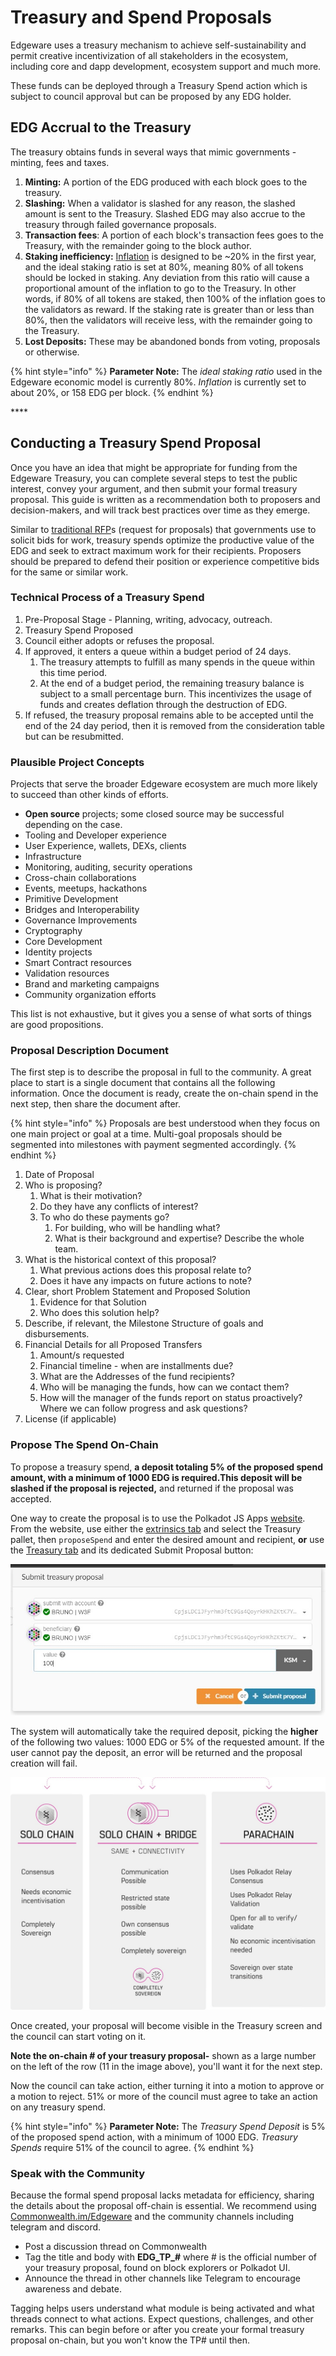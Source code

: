 # Treasury and Spend Proposals

Edgeware uses a treasury mechanism to achieve self-sustainability and permit creative incentivization of all stakeholders in the ecosystem, including core and dapp development, ecosystem support and much more. 

These funds can be deployed through a Treasury Spend action which is subject to council approval but can be proposed by any EDG holder. 

## EDG Accrual to the Treasury

The treasury obtains funds in several ways that mimic governments - minting, fees and taxes.

1. **Minting:** A portion of the EDG produced with each block goes to the treasury.
2. **Slashing:** When a validator is slashed for any reason, the slashed amount is sent to the Treasury. Slashed EDG may also accrue to the treasury through failed governance proposals.
3. **Transaction fees**: A portion of each block's transaction fees goes to the Treasury, with the remainder going to the block author.
4. **Staking inefficiency:** [Inflation](https://wiki.polkadot.network/docs/en/learn-staking#inflation) is designed to be ~20% in the first year, and the ideal staking ratio is set at 80%, meaning 80% of all tokens should be locked in staking. Any deviation from this ratio will cause a proportional amount of the inflation to go to the Treasury. In other words, if 80% of all tokens are staked, then 100% of the inflation goes to the validators as reward. If the staking rate is greater than or less than 80%, then the validators will receive less, with the remainder going to the Treasury.
5. **Lost Deposits:** These may be abandoned bonds from voting, proposals or otherwise.

{% hint style="info" %}
**Parameter Note:** The _ideal staking ratio_ used in the Edgeware economic model is currently 80%.  _Inflation_ is currently set to about 20%, or 158 EDG per block.
{% endhint %}

\*\*\*\*

## Conducting a Treasury Spend Proposal

Once you have an idea that might be appropriate for funding from the Edgeware Treasury, you can complete several steps to test the public interest, convey your argument, and then submit your formal treasury proposal.  This guide is written as a recommendation both to proposers and decision-makers, and will track best practices over time as they emerge.  

Similar to [traditional RFP](https://en.wikipedia.org/wiki/Request_for_proposal)s \(request for proposals\) that governments use to solicit bids for work, treasury spends optimize the productive value of the EDG and seek to extract maximum work for their recipients. Proposers should be prepared to defend their position or experience competitive bids for the same or similar work. 

### Technical Process of a Treasury Spend

1. Pre-Proposal Stage - Planning, writing, advocacy, outreach.
2. Treasury Spend Proposed
3. Council either adopts or refuses the proposal.
4. If approved, it enters a queue within a budget period of 24 days. 
   1. The treasury attempts to fulfill as many spends in the queue within this time period.
   2. At the end of a budget period, the remaining treasury balance is subject to a small percentage burn. This incentivizes the usage of funds and creates deflation through the destruction of EDG.
5. If refused, the treasury proposal remains able to be accepted until the end of the 24 day period, then it is removed from the consideration table but can be resubmitted.

### Plausible Project Concepts 

Projects that serve the broader Edgeware ecosystem are much more likely to succeed than other kinds of efforts. 

* **Open source** projects; some closed source may be successful depending on the case.
* Tooling and Developer experience
* User Experience, wallets, DEXs, clients
* Infrastructure
* Monitoring, auditing, security operations
* Cross-chain collaborations
* Events, meetups, hackathons
* Primitive Development
* Bridges and Interoperability
* Governance Improvements
* Cryptography
* Core Development
* Identity projects
* Smart Contract resources
* Validation resources
* Brand and marketing campaigns
* Community organization efforts

This list is not exhaustive, but it gives you a sense of what sorts of things are good propositions.

### Proposal Description Document

The first step is to describe the proposal in full to the community.  A great place to start is a single document that contains all the following information. Once the document is ready, create the on-chain spend in the next step, then share the document after.

{% hint style="info" %}
Proposals are best understood when they focus on one main project or goal at a time. Multi-goal proposals should be segmented into milestones with payment segmented accordingly.
{% endhint %}

1. Date of Proposal
2. Who is proposing? 
   1. What is their motivation?
   2. Do they have any conflicts of interest?
   3. To who do these payments go?
      1. For building, who will be handling what? 
      2. What is their background and expertise? Describe the whole team.
3. What is the historical context of this proposal?
   1. What previous actions does this proposal relate to?
   2. Does it have any impacts on future actions to note?
4. Clear, short Problem Statement and Proposed Solution 
   1. Evidence for that Solution 
   2. Who does this solution help?
5. Describe, if relevant, the Milestone Structure of goals and disbursements.
6. Financial Details for all Proposed Transfers
   1. Amount/s requested
   2. Financial timeline  - when are installments due?
   3. What are the Addresses of the fund recipients?
   4. Who will be managing the funds, how can we contact them?
   5. How will the manager of the funds report on status proactively? Where we can follow progress and ask questions?
7. License \(if applicable\)



### Propose The Spend On-Chain

To propose a treasury spend, **a deposit totaling 5% of the proposed spend amount, with a minimum of 1000 EDG is required.This deposit will be slashed if the proposal is rejected,** and returned if the proposal was accepted.

One way to create the proposal is to use the Polkadot JS Apps [website](https://polkadot.js.org/apps). From the website, use either the [extrinsics tab](https://polkadot.js.org/apps/#/extrinsics) and select the Treasury pallet, then `proposeSpend` and enter the desired amount and recipient, **or** use the [Treasury tab](https://polkadot.js.org/apps/#/treasury) and its dedicated Submit Proposal button:

![](../../../.gitbook/assets/image%20%289%29.png)

The system will automatically take the required deposit, picking the **higher** of the following two values: 1000 EDG or 5% of the requested amount. If the user cannot pay the deposit, an error will be returned and the proposal creation will fail.

![A proposal ready for the council to consider](../../../.gitbook/assets/image%20%288%29.png)

Once created, your proposal will become visible in the Treasury screen and the council can start voting on it.

**Note the on-chain \# of your treasury proposal-** shown as a large number on the left of the row \(11 in the image above\), you'll want it for the next step. 

Now the council can take action, either turning it into a motion to approve or a motion to reject. 51% or more of the council must agree to take an action on any treasury spend.

{% hint style="info" %}
**Parameter Note:**  The _Treasury Spend Deposit_ is 5% of the proposed spend action, with a minimum of 1000 EDG. _Treasury Spends_ require 51% of the council to agree.
{% endhint %}

### Speak with the Community

Because the formal spend proposal lacks metadata for efficiency, sharing the details about the proposal off-chain is essential. We recommend using [Commonwealth.im/Edgeware](https://commonwealth.im/edgeware/discussions) and the community channels including telegram and discord.

* Post a discussion thread on Commonwealth
* Tag the title and body with **EDG\_TP\_\#** where \# is the official number of your treasury proposal, found on block explorers or Polkadot UI. 
* Announce the thread in other channels like Telegram to encourage awareness and debate.

Tagging helps users understand what module is being activated and what threads connect to what actions. Expect questions, challenges, and other remarks.  This can begin before or after you create your formal treasury proposal on-chain, but you won't know the TP\# until then.

